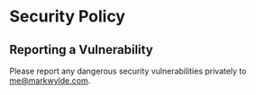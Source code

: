 # Security Policy

## Reporting a Vulnerability

Please report any dangerous security vulnerabilities privately to me@markwylde.com.
